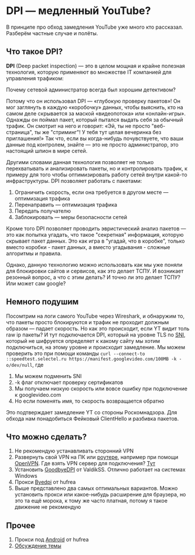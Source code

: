 # DPI — медленный YouTube?

В принципе про обход замедления YouTube уже много кто рассказал. Разберём частные случае и полёты.

## Что такое DPI?

**DPI** (Deep packet inspection) — это в целом мощная и крайне полезная технология, которую применяют во множестве IT компанией для управления трафиком:

Почему сетевой администратор всегда был хорошим детективом?

Потому что он использовал DPI — «глубокую проверку пакетов»! Он мог заглянуть в каждую «коробочку» данных, чтобы выяснить, кто на самом деле скрывается за маской «видеопотока» или «онлайн-игры».
Однажды он поймал пакет, который пытался выдать себя за обычный трафик. Он смотрит на него и говорит: «Эй, ты не просто "веб-страница", ты же "стриминг"! У тебя тут целая вечеринка без приглашения!»
Так что, если вы когда-нибудь почувствуете, что ваши данные под контролем, знайте — это не просто администратор, это настоящий шпион в мире сетей.

Другими словами данная технология позволяет не только перехватывать и анализировать пакеты, но и контролировать трафик, к примеру для того чтобы оптимизировать работу сетей внутри какой-то инфраструктуры. DPI позволяет работать с пакетами:
1. Ограничить скорость, если она требуется в другом месте — оптимизация трафика
2. Перенаправить — оптимизация трафика
3. Передать получателю
4. Заблокировать — меры безопасности сетей

Кроме того DPI позволяет проводить эвристический анализ пакетов — это как попытка угадать, что такое "секретная" информация, которую скрывает пакет данных. Это как игра в "угадай, что в коробке", только вместо коробки - пакет данных, а вместо угадывания - сложные алгоритмы и правила.

Однако, данную технологию можно использовать как мы уже поняли для блокировки сайтов и сервисов, как это делает ТСПУ. И возникает резонный вопрос, а что с этим делать? И точно ли это делает ТСПУ? Или может сам google?

## Немного подушим

Посомтрим на логи самого YouTube через Wireshark, и обнаружим то, что пакеты просто блокируются и трафик не проходит должным образом — падает скорость. Но как это происходит, если YT видит толь raw ip пакеты? И тут подключается DPI, который на уровне TLS по [SNI](https://en.wikipedia.org/wiki/Server_Name_Indication), который не шифруется определяет к какому сайту мы хотим подключиться, на этому уровне и происходит замедление. Мы можем проверить это при помощи команды ``` curl --connect-to ::speedtest.selectel.ru https://manifest.googlevideo.com/100MB -k -o/dev/null ```, где
1) Мы можем подменить SNI
2) -k флаг отключает проверку сертификатов
3) Мы получаем низкую скорость или вовсе ошибку при подключение к googlevideo.com
4) Но если поменять имя, то скорость возвращается обратно

Это подтверждает замедление YT со стороны Роскомнадзора. Для обхода нам понадобиться Фейковый ClientHello и разбивка пакетов.

## Что можно сделать?

1. Не рекомендую устанавливать сторонний VPN
2. Развернуть свой VPN на ПК или [роутере](https://github.com/Waujito/youtubeUnblock), например при помощи [OpenVPN](https://habr.com/ru/articles/78101/). Где взять VPN сервер для подключения? [Тут](https://www.vpnjantit.com/free-openvpn)
3. Установить [GoodbyeDPI](https://github.com/ValdikSS/GoodbyeDPI) от ValdikSS. Отлично работает на системах Windows
4. Прокси [Byedpi](https://github.com/hufrea/byedpi) от hufrea
5. Выше представлено два самых оптимальных вариантов. Можно установить прокси или какое-нибудь расширение для браузера, но это та ещё морока, к тому же часто платная, потому я такое движение не рекомендую

## Прочее
1. Прокси под [Android](https://github.com/dovecoteescapee/ByeDPIAndroid) от hufrea
2. [Обсуждение темы](https://ntc.party/t/%D0%BE%D0%B1%D1%81%D1%83%D0%B6%D0%B4%D0%B5%D0%BD%D0%B8%D0%B5-%D0%B7%D0%B0%D0%BC%D0%B5%D0%B4%D0%BB%D0%B5%D0%BD%D0%B8%D0%B5-youtube-%D0%B2-%D1%80%D0%BE%D1%81%D1%81%D0%B8%D0%B8/8074)
